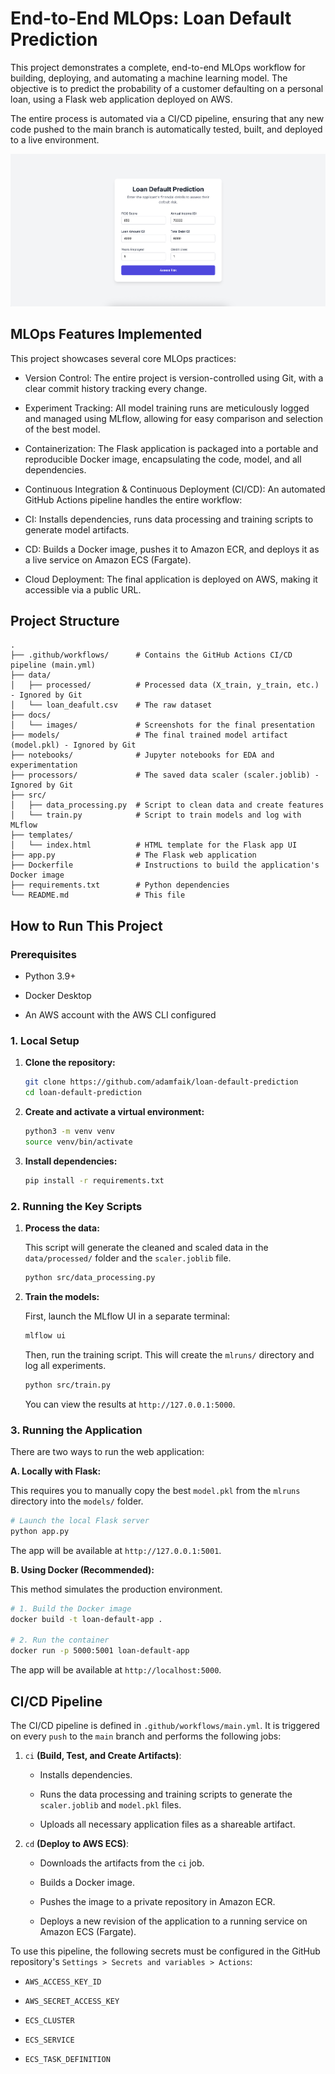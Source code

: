 # End-to-End MLOps: Loan Default Prediction

This project demonstrates a complete, end-to-end MLOps workflow for building, deploying, and automating a machine learning model. The objective is to predict the probability of a customer defaulting on a personal loan, using a Flask web application deployed on AWS.

The entire process is automated via a CI/CD pipeline, ensuring that any new code pushed to the main branch is automatically tested, built, and deployed to a live environment.

![Flask App Screenshot](docs/images/flask_app_ui.png)

## MLOps Features Implemented

This project showcases several core MLOps practices:

- Version Control: The entire project is version-controlled using Git, with a clear commit history tracking every change.

- Experiment Tracking: All model training runs are meticulously logged and managed using MLflow, allowing for easy comparison and selection of the best model.

- Containerization: The Flask application is packaged into a portable and reproducible Docker image, encapsulating the code, model, and all dependencies.

- Continuous Integration & Continuous Deployment (CI/CD): An automated GitHub Actions pipeline handles the entire workflow:

- CI: Installs dependencies, runs data processing and training scripts to generate model artifacts.

- CD: Builds a Docker image, pushes it to Amazon ECR, and deploys it as a live service on Amazon ECS (Fargate).

- Cloud Deployment: The final application is deployed on AWS, making it accessible via a public URL.

## Project Structure

```plaintext
.
├── .github/workflows/      # Contains the GitHub Actions CI/CD pipeline (main.yml)
├── data/
│   ├── processed/          # Processed data (X_train, y_train, etc.) - Ignored by Git
│   └── loan_deafult.csv    # The raw dataset
├── docs/
│   └── images/             # Screenshots for the final presentation
├── models/                 # The final trained model artifact (model.pkl) - Ignored by Git
├── notebooks/              # Jupyter notebooks for EDA and experimentation
├── processors/             # The saved data scaler (scaler.joblib) - Ignored by Git
├── src/
│   ├── data_processing.py  # Script to clean data and create features
│   └── train.py            # Script to train models and log with MLflow
├── templates/
│   └── index.html          # HTML template for the Flask app UI
├── app.py                  # The Flask web application
├── Dockerfile              # Instructions to build the application's Docker image
├── requirements.txt        # Python dependencies
└── README.md               # This file
```

## How to Run This Project

### Prerequisites

- Python 3.9+

- Docker Desktop

- An AWS account with the AWS CLI configured

### 1. Local Setup

1.  **Clone the repository:**

    ```bash
    git clone https://github.com/adamfaik/loan-default-prediction
    cd loan-default-prediction
    ```

2.  **Create and activate a virtual environment:**

    ```bash
    python3 -m venv venv
    source venv/bin/activate
    ```

3.  **Install dependencies:**

    ```bash
    pip install -r requirements.txt
    ```

### 2. Running the Key Scripts

1.  **Process the data:**

    This script will generate the cleaned and scaled data in the `data/processed/` folder and the `scaler.joblib` file.
    ```bash
    python src/data_processing.py
    ```

2.  **Train the models:**

    First, launch the MLflow UI in a separate terminal:

    ```bash
    mlflow ui
    ```

    Then, run the training script. This will create the `mlruns/` directory and log all experiments.

    ```bash
    python src/train.py
    ```

    You can view the results at `http://127.0.0.1:5000`.

### 3. Running the Application

There are two ways to run the web application:

**A. Locally with Flask:**

This requires you to manually copy the best `model.pkl` from the `mlruns` directory into the `models/` folder.

```bash
# Launch the local Flask server
python app.py
```

The app will be available at `http://127.0.0.1:5001`.

**B. Using Docker (Recommended):**

This method simulates the production environment.

```bash
# 1. Build the Docker image
docker build -t loan-default-app .

# 2. Run the container
docker run -p 5000:5001 loan-default-app
```

The app will be available at `http://localhost:5000`.

## CI/CD Pipeline

The CI/CD pipeline is defined in `.github/workflows/main.yml`. It is triggered on every `push` to the `main` branch and performs the following jobs:

1. `ci` **(Build, Test, and Create Artifacts)**:

    - Installs dependencies.

    - Runs the data processing and training scripts to generate the `scaler.joblib` and `model.pkl` files.

    - Uploads all necessary application files as a shareable artifact.

2. `cd` **(Deploy to AWS ECS)**:

    - Downloads the artifacts from the `ci` job.

    - Builds a Docker image.

    - Pushes the image to a private repository in Amazon ECR.

    - Deploys a new revision of the application to a running service on Amazon ECS (Fargate).

To use this pipeline, the following secrets must be configured in the GitHub repository's `Settings > Secrets and variables > Actions`:

- `AWS_ACCESS_KEY_ID`

- `AWS_SECRET_ACCESS_KEY`

- `ECS_CLUSTER`

- `ECS_SERVICE`

- `ECS_TASK_DEFINITION`